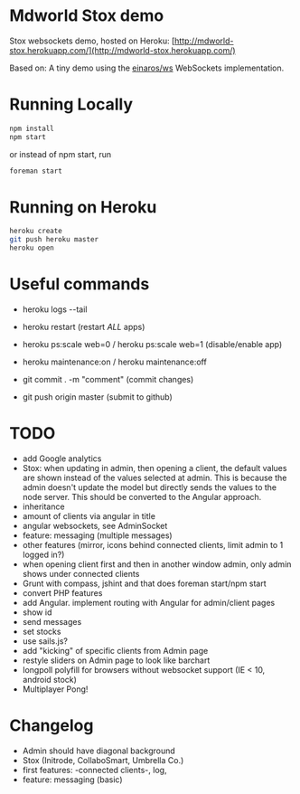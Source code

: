 # Mdworld Stox demo

Stox websockets demo, hosted on Heroku: [http://mdworld-stox.herokuapp.com/](http://mdworld-stox.herokuapp.com/)

Based on:
A tiny demo using the [einaros/ws](http://einaros.github.io/ws/) WebSockets implementation.

# Running Locally

``` bash
npm install
npm start
```
or instead of npm start, run

``` bash
foreman start
```

# Running on Heroku

``` bash
heroku create
git push heroku master
heroku open
```

# Useful commands

* heroku logs --tail
* heroku restart (restart _ALL_ apps)
* heroku ps:scale web=0 / heroku ps:scale web=1 (disable/enable app)
* heroku maintenance:on / heroku maintenance:off

* git commit . -m "comment" (commit changes)
* git push origin master (submit to github)

# TODO

* add Google analytics
* Stox: when updating in admin, then opening a client, the default values are shown instead of the values selected at admin. This is because the admin doesn't update the model but directly sends the values to the node server. This should be converted to the Angular approach.
* inheritance
* amount of clients via angular in title
* angular websockets, see AdminSocket
* feature: messaging (multiple messages)
* other features (mirror, icons behind connected clients, limit admin to 1 logged in?)
* when opening client first and then in another window admin, only admin shows under connected clients
* Grunt with compass, jshint and that does foreman start/npm start
* convert PHP features
* add Angular. implement routing with Angular for admin/client pages
* show id
* send messages
* set stocks
* use sails.js?
* add "kicking" of specific clients from Admin page
* restyle sliders on Admin page to look like barchart
* longpoll polyfill for browsers without websocket support (IE < 10, android stock)
* Multiplayer Pong!


# Changelog

* Admin should have diagonal background
* Stox (Initrode, CollaboSmart, Umbrella Co.)
* first features: -connected clients-, log, 
* feature: messaging (basic)
